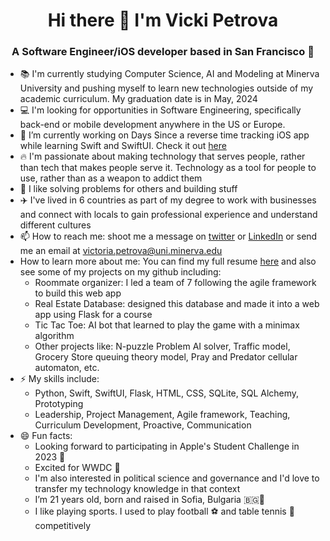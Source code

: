 <!--
**vickipetrova/vickipetrova** is a ✨ _special_ ✨ repository because its `README.md` (this file) appears on your GitHub profile.

- 🔭 I’m currently working on ...
- 🌱 I’m currently learning ...
- 👯 I’m looking to collaborate on ...
- 🤔 I’m looking for help with ...
- 💬 Ask me about ...
- 📫 How to reach me: ...
- 😄 Pronouns: ...
- ⚡ Fun fact: ...
-->

<h1 align="center">Hi there 👋 I'm Vicki Petrova</h1>
<h3 align="center">A Software Engineer/iOS developer based in San Francisco 🌁</h3>

- 📚 I'm currently studying Computer Science, AI and Modeling at Minerva University and pushing myself to learn new technologies outside of my academic curriculum. My graduation date is in May, 2024
- 💻 I'm looking for opportunities in Software Engineering, specifically back-end or mobile development anywhere in the US or Europe.
- 🌱 I’m currently working on Days Since a reverse time tracking iOS app while learning Swift and SwiftUI. Check it out [here](https://apps.apple.com/us/app/days-since-track-memories/id1634218216)
- 🔥 I'm passionate about making technology that serves people, rather than tech that makes people serve it. Technology as a tool for people to use, rather than as a weapon to addict them
- 🧠 I like solving problems for others and building stuff
- ✈️ I've lived in 6 countries as part of my degree to work with businesses and connect with locals to gain professional experience and understand different cultures
- 📫 How to reach me: shoot me a message on [twitter](https://twitter.com/vicki_petrovaa) or [LinkedIn](https://www.linkedin.com/in/petrova-v/) or send me an email at victoria.petrova@uni.minerva.edu
- How to learn more about me: You can find my full resume [here](https://github.com/vickipetrova/vickipetrova/blob/main/Resume%20Victoria%20Petrova%202023.docx.pdf) and also see some of my projects on my github including:
  - Roommate organizer: I led a team of 7 following the agile framework to build this web app 
  - Real Estate Database: designed this database and made it into a web app using Flask for a course 
  - Tic Tac Toe: AI bot that learned to play the game with a minimax algorithm
  - Other projects like: N-puzzle Problem AI solver, Traffic model, Grocery Store queuing theory model, Pray and Predator cellular automaton, etc. 
- ⚡ My skills include:
  - Python, Swift, SwiftUI, Flask, HTML, CSS, SQLite, SQL Alchemy, Prototyping
  - Leadership, Project Management, Agile framework, Teaching, Curriculum Development, Proactive, Communication
- 😄 Fun facts:
  - Looking forward to participating in Apple's Student Challenge in 2023 
  - Excited for WWDC 
  - I'm also interested in political science and governance and I'd love to transfer my technology knowledge in that context 
  - I’m 21 years old, born and raised in Sofia, Bulgaria 🇧🇬🦁
  - I like playing sports. I used to play football ⚽️ and table tennis 🏓 competitively
  
